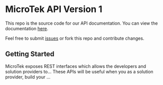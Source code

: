 # MicroTek API Version 1

This repo is the source code for our API documentation. You can view the documentation [here](http://developer.mclabs.com/api-docs).

Feel free to submit [issues](https://github.com/MicroTekAppDev/api-docs/issues) or fork this repo and contribute changes.

## Getting Started

MicroTek exposes REST interfaces which allows the developers and solution providers to... These APIs will be useful when you as a solution provider, build your ...